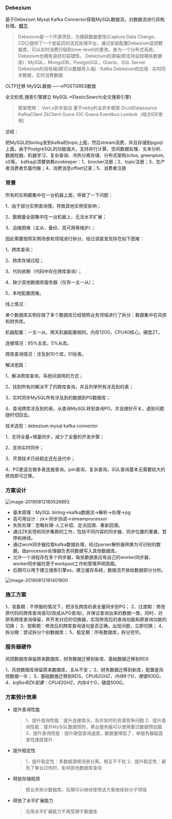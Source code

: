 ### Debezium

基于Debezium Mysql Kafka Connector获取MySQL数据流，对数据流进行异构处理。[概念](https://blog.csdn.net/nilin99/article/details/78224785?locationNum=5&fps=1)

> Debezium是一个开源项目，为捕获数据更改(Capture Data Change，CDC)提供了一个低延迟的流式处理平台，通过安装配置Debezium监控数据库，可以实时消费行级别(row-level)的更改。身为一个分布式系统，Debezium也拥有良好的容错性。
>  Debezium的源端(即支持监控哪些数据库) : MySQL，MongoDB，PostgreSQL，Oracle，SQL Server
>  Debezium的目标端(即可以数据导入端) : Kafka
>  Debezium的应用 : 实时同步数据，实时消费数据

 OLTP迁移 MySQL数据--->POSTGRES数据

全文检索,搜索引擎建立 MySQL->ElasticSearch(全文搜索引擎)

>  框架使用：
>  Vert.x异步驱动 基于netty的全异步框架
>  DruidDatasource
>  KafkaClient
>  ZkClient
>  Guice IOC
>  Guava Eventbus
>  Lombok（结合IDE使用）

总结：

把MySQL的binlog发到kafka的topic上面，然后stream消费，并且存储到pgsql上面。由于PostgreSQL的功能强大，支持并行计算、空间数据处理、文本分析、数据挖掘、机器学习、复杂查询、冷热分离存储、分布式架构(citus, greenplum, xl)等。
kafka必须要依赖zookeeper：1、brocker注册；2、topic注册；3、生产者消费者负载均衡；4、消费消息offset记录；5、消费者注册

### 背景

所有的实例都集中在一台机器上面，导致了一下问题：

1、由于部分实例查询慢，导致其他实例受影响；

2、数据量全部集中在一台机器上，无法水平扩展；

3、运维困难（主从、备份、高可用等维护）；

因此需要按照实例场景和领域进行拆分，经过调查发现存在如下困难：

1、跨库查询；

2、跨库存储过程；

3、代码依赖（代码中存在跨库查询）；

4、缺少其他数据库服务器（仅有一主一从）；

5、本地配置困难。

线上情况：

单个数据库实例存放了多个数据库已经按照业务领域进行了拆分：数据集中在风控和财务库。

机器配置：一主一从，两天机器配置相同，内存120G，CPU40核心，硬盘2T。

连接情况：95%主库，5%从库。

跨库查询情况：涉及到10个库，51张表。

解决思路：

1、解决跨库查询，系统间调用的方式；

2、找到所有的解决不了的跨库查询，并且列举所有涉及到的表；

3、实时同步MySQL所有涉及到的数据到PG数据库；

4、查询跨库涉及到的表，从查询MySQL转到查询PG，并且做好开关，遇到问题随时切回去。

技术选型：debezium mysql kafka connector

1、支持全量+增量同步，减少了全量的开发步骤；

2、支持实时同步；

3、开源技术已经稳定还在迭代中；

4、PG更适合做多表连接查询，join查询，复杂查询，SQL查询基本无需要较大的修改即可迁移。

### 方案设计

![image-20190812160526893](/Users/huxingming/Documents/_typora_images/image-20190812160526893.png)

- 基本原理：MySQL binlog->kafka数据流->解析->处理->pg
- 高可用设计：zk<-同步协调->streamprocessor
- 失败处理：忽略处理-人工补偿、定点回溯、重新回溯。
- 通过ZK反馈和同步集群的工作，包括不同内容的同步器、同步位置的重置、暂停和继续。
- 通过work同步器拉取kafka数据处理，经过parser解析器转换为可识别的数据，由processor处理器负责将数据写入其他数据库。
- 允许一个进程存在多个同步器，每张数据表应有自己的worker同步器，worker同步器托管于workpool工作和管理声明周期。
- 后期可以用于建立搜索引擎es，建立缓存系统，数据流开放给数据部分分析。

![image-20190812161401900](/Users/huxingming/Documents/_typora_images/image-20190812161401900.png)

### 施工方案

1、准备期：不停服的情况下，把涉及跨库的表全量同步到PG；
2、过渡期：修改原代码的跨库查询语句(改成从PG查询)，并保证查询出来的数据一致，同时，对原有跨库查询保留，并开发对应的切换器，实现修改后的查询功能和原查询功能的切换；
3、观察期：修改后的跨库查询语句是否正确，出现问题，立即切换；
4、拆分期：尝试拆分个别数据库；
5、稳定期：所有数据库，拆分完毕。

### 服务器硬件

风控数据库保留原来数据库、财务数据迁移到新库、基础数据迁移到RDS

1、风控数据库保留原来数据库，主从不变；
2、财务数据迁移到新库，配置是风控数据一半；
3、基础数据迁移到RDS，CPU8*2GHZ，内存8个G，硬盘500G。
4、kafka和ZK配置：CPU4*2GHZ，内存4个G，硬盘500G。

### 方案预计效果

- 提升查询性能

  > 1、提升查询性能：提升连接情况，及并发时的资源竞争问题
  > 2、提升查询性能：提升MySQL数据预热，两台服务器可以使用更过数据预加载
  > 3、提升查询性能：提升硬盘查询速度，数据量降低了，单服务器磁盘查找速度提升

- 提升稳定性

  > 1、提升稳定性：多数据源按场景分离，相互不干扰
  > 2、提升稳定性：避免了单台过热时，影响其他数据库查询

- 释放存储瓶颈

  > 按业务拆分数据库，后期可以继续使用该方案继续拆分子领域

- 释放了水平扩展能力

  > 应用水平扩展能力不再受限于数据库